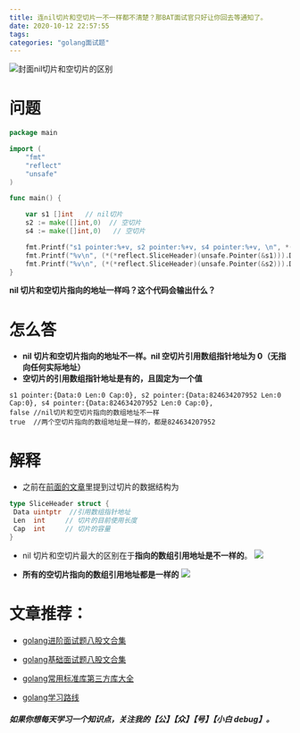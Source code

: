 ```yaml
---
title: 连nil切片和空切片一不一样都不清楚？那BAT面试官只好让你回去等通知了。
date: 2020-10-12 22:57:55
tags:
categories: "golang面试题"
---
```


![封面nil切片和空切片的区别](https://cdn.xiaobaidebug.top/1715521271870.webp)
<!-- more -->

# 问题

```go
package main

import (
	"fmt"
	"reflect"
	"unsafe"
)

func main() {

	var s1 []int   // nil切片
	s2 := make([]int,0)  // 空切片
	s4 := make([]int,0)   // 空切片

	fmt.Printf("s1 pointer:%+v, s2 pointer:%+v, s4 pointer:%+v, \n", *(*reflect.SliceHeader)(unsafe.Pointer(&s1)),*(*reflect.SliceHeader)(unsafe.Pointer(&s2)),*(*reflect.SliceHeader)(unsafe.Pointer(&s4)))
	fmt.Printf("%v\n", (*(*reflect.SliceHeader)(unsafe.Pointer(&s1))).Data==(*(*reflect.SliceHeader)(unsafe.Pointer(&s2))).Data)
	fmt.Printf("%v\n", (*(*reflect.SliceHeader)(unsafe.Pointer(&s2))).Data==(*(*reflect.SliceHeader)(unsafe.Pointer(&s4))).Data)
}
```

**nil 切片和空切片指向的地址一样吗？这个代码会输出什么？**

# 怎么答

- **nil 切片和空切片指向的地址不一样。nil 空切片引用数组指针地址为 0（无指向任何实际地址）**
- **空切片的引用数组指针地址是有的，且固定为一个值**

```
s1 pointer:{Data:0 Len:0 Cap:0}, s2 pointer:{Data:824634207952 Len:0 Cap:0}, s4 pointer:{Data:824634207952 Len:0 Cap:0},
false //nil切片和空切片指向的数组地址不一样
true  //两个空切片指向的数组地址是一样的，都是824634207952
```

# 解释

- 之前在[前面的文章](https://zhuanlan.zhihu.com/p/144923309)里提到过切片的数据结构为

```go
type SliceHeader struct {
 Data uintptr  //引用数组指针地址
 Len  int     // 切片的目前使用长度
 Cap  int     // 切片的容量
}
```

- nil 切片和空切片最大的区别在于**指向的数组引用地址是不一样的**。
![](https://cdn.xiaobaidebug.top/1715521303529.webp)


- **所有的空切片指向的数组引用地址都是一样的**
  ![](https://cdn.xiaobaidebug.top/1715521352139.webp)

# 文章推荐：
- [golang进阶面试题八股文合集](https://golangguide.top/golang/%E9%9D%A2%E8%AF%95%E9%A2%98/2.Go%E8%BF%9B%E9%98%B6.html)

- [golang基础面试题八股文合集](https://golangguide.top/golang/%E9%9D%A2%E8%AF%95%E9%A2%98/1.Go%E5%85%A5%E9%97%A8.html)

- [golang常用标准库第三方库大全](https://golangguide.top/golang/%E5%B8%B8%E7%94%A8%E5%8C%85%E5%A4%A7%E5%85%A8.html)

- [golang学习路线](https://golangguide.top/golang/%E5%AD%A6%E4%B9%A0%E8%B7%AF%E7%BA%BF.html)

##### 如果你想每天学习一个知识点，关注我的【公】【众】【号】【小白 debug】。
